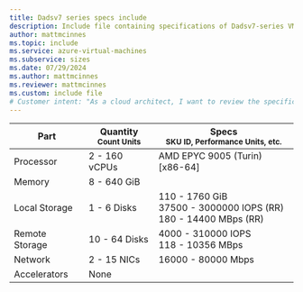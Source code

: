```yaml
---
title: Dadsv7 series specs include
description: Include file containing specifications of Dadsv7-series VM sizes.
author: mattmcinnes
ms.topic: include
ms.service: azure-virtual-machines
ms.subservice: sizes
ms.date: 07/29/2024
ms.author: mattmcinnes
ms.reviewer: mattmcinnes
ms.custom: include file
# Customer intent: "As a cloud architect, I want to review the specifications of Dadsv7-series VM sizes, so that I can select the appropriate virtual machine configuration for my applications' performance and scalability needs."
---
```

| Part | Quantity <br><sup>Count Units | Specs <br><sup>SKU ID, Performance Units, etc.  |
|---|---|---|
| Processor      | 2 - 160 vCPUs       | AMD EPYC 9005 (Turin) [x86-64]                               |
| Memory         | 8 - 640 GiB          |                                  |
| Local Storage  | 1 - 6 Disks           | 110 - 1760 GiB <br>37500 - 3000000 IOPS (RR) <br>180 - 14400 MBps (RR)                               |
| Remote Storage | 10 - 64 Disks    | 4000 - 310000 IOPS <br>118 - 10356 MBps   |
| Network        | 2 - 15 NICs          | 16000 - 80000 Mbps                          |
| Accelerators   | None              |                                   |
